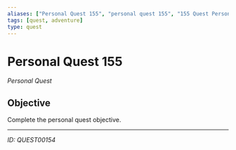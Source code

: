 ```yaml
---
aliases: ["Personal Quest 155", "personal quest 155", "155 Quest Personal"]
tags: [quest, adventure]
type: quest
---
```


# Personal Quest 155

*Personal Quest*

## Objective
Complete the personal quest objective.

---
*ID: QUEST00154*